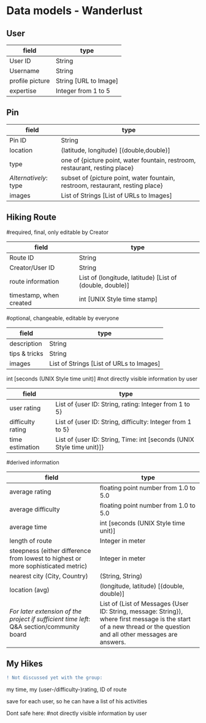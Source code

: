 # Data models -  Wanderlust #

## User ##
field | type
------------ | -------------
User ID | String
Username | String
profile picture | String [URL to Image]
expertise | Integer from 1 to 5

## Pin ##
field | type
------------ | -------------
Pin ID | String
location | (latitude, longitude) [(double,double)]
type | one of {picture point, water fountain, restroom, restaurant, resting place}
*Alternatively*: type | subset of {picture point, water fountain, restroom, restaurant, resting place}
images | List of Strings [List of URLs to Images]


## Hiking Route ##

#required, final, only editable by Creator


field | type
------------ | -------------
Route ID | String
Creator/User ID | String
route information | List of (longitude, latitude) [List of (double, double)]
timestamp, when created|  int [UNIX Style time stamp]

#optional, changeable, editable by everyone

field | type
------------ | -------------
description|	String
tips & tricks|	String
images|	List of Strings [List of URLs to Images]

int [seconds (UNIX Style time unit)]
#not directly visible information by user

field | type
------------ | -------------
user rating| 	List of {user ID: String, rating: Integer from 1 to 5}
difficulty rating| List of {user ID: String, difficulty: Integer from 1 to 5}
time estimation| List of {user ID: String, Time: int [seconds (UNIX Style time unit)]}

#derived information

field | type
------------ | -------------
average rating| floating point number from 1.0 to 5.0
average difficulty| floating point number from 1.0 to 5.0
average time| int [seconds (UNIX Style time unit)]
length of route| Integer in meter
steepness (either difference from lowest to highest or more sophisticated metric)| Integer in meter
nearest city (City, Country)| (String, String)
location (avg) | (longitude, latitude) [(double, double)]
*For later extension of the project if sufficient time left*: Q&A section/community board|  List of (List of Messages {User ID: String, message: String}), where first message is the start of a new thread or the question and all other messages are answers.



## My Hikes ##

```diff
! Not discussed yet with the group:
```

my time, my (user-/difficulty-)rating, ID of route

save for each user, so he can have a list of his activities

Dont safe here: #not directly visible information by user

